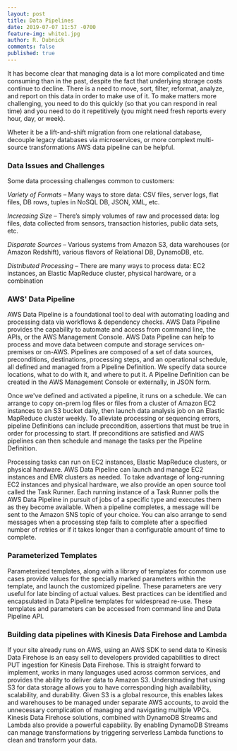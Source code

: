 ```yaml
---
layout: post
title: Data Pipelines
date: 2019-07-07 11:57 -0700
feature-img: white1.jpg
author: R. Dubnick
comments: false
published: true
---
```


It has become clear that managing data is a lot more complicated and time consuming than in the past, despite the fact that underlying storage costs continue to decline. There is a need to move, sort, filter, reformat, analyze, and report on this data in order to make use of it. To make matters more challenging, you need to do this quickly (so that you can respond in real time) and you need to do it repetitively (you might need fresh reports every hour, day, or week).

Wheter it be a lift-and-shift migration from one relational database, decouple legacy databases via microservices, or more complext multi-source transformations AWS data pipeline can be helpful.

### Data Issues and Challenges
Some data processing challenges common to customers:

*Variety of Formats* –  Many ways to store data: CSV files, server logs, flat files, DB rows, tuples in NoSQL DB, JSON, XML, etc.

*Increasing Size* – There’s simply volumes of raw and processed data: log files, data collected from sensors, transaction histories, public data sets, etc.

*Disparate Sources* – Various systems from Amazon S3, data warehouses (or Amazon Redshift), various flavors of Relational DB, DynamoDB, etc.

*Distributed Processing* – There are many ways to process data: EC2 instances, an Elastic MapReduce cluster, physical hardware, or a combination

### AWS' Data Pipeline
 AWS Data Pipeline is a foundational tool to deal with automating loading and processing data via workflows & dependency checks.  AWS Data Pipeline provides the capability to automate and access from command line, the APIs, or the AWS Management Console.  AWS Data Pipeline can help to process and move data between compute and storage services on-premises or on-AWS.  Pipelines are composed of a set of data sources, preconditions, destinations, processing steps, and an operational schedule, all defined and managed from a Pipeline Definition. We specify data source locations, what to do with it, and where to put it.  A Pipeline Definition can be created in the AWS Management Console or externally, in JSON form.

Once we've defined and activated a pipeline, it runs on a schedule. We can arrange to copy on-prem log files or files from a cluster of Amazon EC2 instances to an S3 bucket daily, then launch data analysis job on an Elastic MapReduce cluster weekly.  To alleviate processing or sequencing errors, pipeline Definitions can include precondition, assertions that must be true in order for processing to start. If preconditions are satisfied and AWS pipelines can then schedule and manage the tasks per the Pipeline Definition.

Processing tasks can run on EC2 instances, Elastic MapReduce clusters, or physical hardware. AWS  Data Pipeline can launch and manage EC2 instances and EMR clusters as needed. To take advantage of long-running EC2 instances and physical hardware, we also provide an open source tool called the Task Runner. Each running instance of a Task Runner polls the AWS Data Pipeline in pursuit of jobs of a specific type and executes them as they become available. When a pipeline completes, a message will be sent to the Amazon SNS topic of your choice. You can also arrange to send messages when a processing step fails to complete after a specified number of retries or if it takes longer than a configurable amount of time to complete.

### Parameterized Templates
Parameterized templates, along with a library of templates for common use cases provide values for the specially marked parameters within the template, and launch the customized pipeline.  These parameters are very useful for late binding of actual values. Best practices can be identified and encapsulated in Data Pipeline templates for widespread re-use.  These templates and parameters can be accessed from command line and Data Pipeline API.

### Building data pipelines with Kinesis Data Firehose and Lambda
If your site already runs on AWS, using an AWS SDK to send data to Kinesis Data Firehose is an easy sell to developers provided capabilities to direct PUT ingestion for Kinesis Data Firehose.  This is straight forward to implement, works in many languages used across common services, and provides the ability to deliver data to Amazon S3.  Understnading that using S3 for data storage allows you to have corresponding high availability, scalability, and durability.  Given S3 is a global resource, this enables lakes and warehouses to be managed under separate AWS accounts, to avoid the unnecessary complication of managing and navigating multiple VPCs.   Kinesis Data Firehose solutions, combined with DynamoDB Streams and Lambda also provide a powerful capability.  By enabling DynamoDB Streams can manage transformations by triggering serverless Lambda functions to clean and transform your data.


